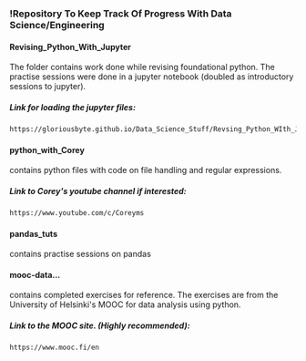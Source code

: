 ### !Repository To Keep Track Of Progress With Data Science/Engineering

#### Revising_Python_With_Jupyter
The folder contains work done while revising foundational python. The practise
sessions were done in a jupyter notebook (doubled as introductory sessions to
jupyter).</br>

##### Link for loading the jupyter files:
```diff
https://gloriousbyte.github.io/Data_Science_Stuff/Revsing_Python_WIth_Jupyter/
```

#### python_with_Corey
contains python files with code on file handling and regular expressions.
</br>

##### Link to Corey's youtube channel if interested:
```diff
https://www.youtube.com/c/Coreyms
```
#### pandas_tuts
contains practise sessions on pandas
</br>

#### mooc-data...
contains completed exercises for reference. The exercises are from the University
of Helsinki's MOOC for data analysis using python.
</br>

##### Link to the MOOC site. (Highly recommended):
```diff
https://www.mooc.fi/en
